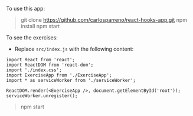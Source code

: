 To use this app:

> git clone https://github.com/carlosparreno/react-hooks-app.git
> npm install
> npm start

To see the exercises:

- Replace `src/index.js` with the following content:

```
import React from 'react';
import ReactDOM from 'react-dom';
import './index.css';
import ExerciseApp from './ExerciseApp';
import * as serviceWorker from './serviceWorker';

ReactDOM.render(<ExerciseApp />, document.getElementById('root'));
serviceWorker.unregister();
```

> npm start
